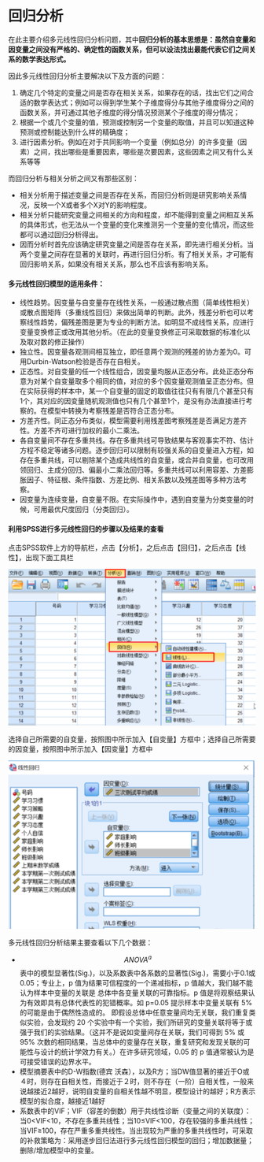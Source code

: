 # 回归分析

在此主要介绍多元线性回归分析问题，其中**回归分析的基本思想是：虽然自变量和因变量之间没有严格的、确定性的函数关系，但可以设法找出最能代表它们之间关系的数学表达形式。**

因此多元线性回归分析主要解决以下及方面的问题：

1. 确定几个特定的变量之间是否存在相关关系，如果存在的话，找出它们之间合适的数学表达式；例如可以得到学生某个子维度得分与其他子维度得分之间的函数关系，并可通过其他子维度的得分情况预测某个子维度的得分情况；
2. 根据一个或几个变量的值，预测或控制另一个变量的取值，并且可以知道这种预测或控制能达到什么样的精确度；
3. 进行因素分析。例如在对于共同影响一个变量（例如总分）的许多变量（因素）之间，找出哪些是重要因素，哪些是次要因素，这些因素之间又有什么关系等等

而回归分析与相关分析之间又有那些区别：

* 相关分析用于描述变量之间是否存在关系，而回归分析则是研究影响关系情况，反映一个X或者多个X对Y的影响程度。
* 相关分析只能研究变量之间相关的方向和程度，却不能得到变量之间相互关系的具体形式，也无法从一个变量的变化来推测另一个变量的变化情况，而这些都可以通过回归分析得出。
* 因而分析时首先应该确定研究变量之间是否存在关系，即先进行相关分析。当两个变量之间存在显著的关联时，再进行回归分析。有了相关关系，才可能有回归影响关系，如果没有相关关系，那么也不应该有影响关系。

#### 多元线性回归模型的适用条件：

* 线性趋势。因变量与自变量存在线性关系，一般通过散点图（简单线性相关）或散点图矩阵（多重线性回归）来做出简单的判断。此外，残差分析也可以考察线性趋势，偏残差图是更为专业的判断方法。如明显不成线性关系，应进行变量变换修正或改用其他分析。（在此的变量变换修正可采取数据的标准化以及取对数的修正操作）
* 独立性。因变量各观测间相互独立，即任意两个观测的残差的协方差为0。可用Durbin-Watson检验是否存在自相关。
* 正态性。对自变量的任一个线性组合，因变量均服从正态分布。此处正态分布意为对某个自变量取多个相同的值，对应的多个因变量观测值呈正态分布。但在实际获得的样本中，某一个自变量的固定的取值往往只有有限几个甚至只有1个，其对应的因变量随机观测值也只有几个甚至1个，是没有办法直接进行考察的。在模型中转换为考察残差是否符合正态分布。
* 方差齐性。同正态分布类似，模型需要利用残差图考察残差是否满足方差齐性。方差不齐可进行加权的最小二乘法。
* 各自变量间不存在多重共线。存在多重共线可导致结果与客观事实不符、估计方程不稳定等诸多问题。逐步回归可以限制有较强关系的自变量进入方程，如存在多重共线，可以剔除某个造成共线性的自变量，或合并自变量，也可改用领回归、主成分回归、偏最小二乘法回归等。多重共线可以利用容差、方差膨胀因子、特征根、条件指数、方差比例、相关系数以及残差图等多种方法考察。
* 因变量为连续变量，自变量不限。在实际操作中，遇到自变量为分类变量的时候，可用最优尺度回归（分类回归）。

#### 利用SPSS进行多元线性回归的步骤以及结果的查看

点击SPSS软件上方的导航栏，点击【分析】，之后点击【回归】，之后点击【线性】，出现下面工具栏

![](.gitbook/assets/image%20%2825%29.png)

选择自己所需要的自变量，按照图中所示加入【自变量】方框中；选择自己所需要的因变量，按照图中所示加入【因变量】方框中

![](.gitbook/assets/image%20%2826%29.png)

多元线性回归分析结果主要查看以下几个数据：

* $${ANOVA}^a$$表中的模型显著性\(Sig.\)，以及系数表中各系数的显著性\(Sig.\)，需要小于0.1或0.05；专业上，p 值为结果可信程度的一个递减指标，p 值越大，我们越不能认为样本中变量的关联是 总体中各变量关联的可靠指标。p 值是将观察结果认为有效即具有总体代表性的犯错概率。如 p=0.05 提示样本中变量关联有 5% 的可能是由于偶然性造成的。 即假设总体中任意变量间均无关联，我们重复类似实验，会发现约 20 个实验中有一个实验，我们所研究的变量关联将等于或强于我们的实验结果。（这并不是说如变量间存在关联，我们可得到 5% 或 95% 次数的相同结果，当总体中的变量存在关联，重复研究和发现关联的可能性与设计的统计学效力有关。）在许多研究领域，0.05 的 p 值通常被认为是可接受错误的边界水平。
* 模型摘要表中的D-W指数\(德宾 沃森），以及R方；当DW值显著的接近于O或４时，则存在自相关性，而接近于２时，则不存在（一阶）自相关性，一般来说越接近2越好，说明自变量的自相关性越不明显，模型设计的越好；R方表示模型的拟合度，越接近1越好
* 系数表中的VIF；VIF（容差的倒数）用于共线性诊断（变量之间的关联度）：当0&lt;VIF&lt;10，不存在多重共线性；当10≤VIF&lt;100，存在较强的多重共线性；当VIF≥100，存在严重多重共线性。当出现较为严重的多重共线性时，可采取的补救策略为：采用逐步回归法进行多元线性回归模型的回归；增加数据量；删除/增加模型中的变量。



